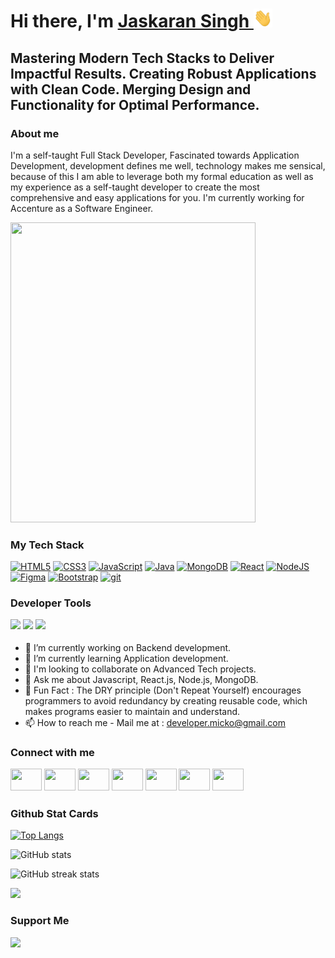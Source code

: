 ### <h1>Hi there,  I'm <a href="https://www.linkedin.com/in/jaskaran-techno/" target="_blank"> Jaskaran Singh </a><img src="https://github.com/Abhi6722/Abhi6722/blob/main/Hi.gif" height="30px" width="30px"></h1>
  
  <div justify-content="center">
 <h2> Mastering Modern Tech Stacks to Deliver Impactful Results. Creating Robust Applications with Clean Code. Merging Design and Functionality for Optimal Performance.
   
  </div>
  
  
  <h3>About me
  </h3>
  <div>
<p text-align="left">
  I'm a self-taught Full Stack Developer, Fascinated towards Application Development, development defines me well, technology makes me sensical, because of this I am able to leverage both my formal education as well as my experience as a self-taught developer to create the most comprehensive and easy applications for you. I'm currently working for Accenture as a Software Engineer.</p>
   <img src="https://media4.giphy.com/media/qgQUggAC3Pfv687qPC/giphy.gif?cid=ecf05e47ghkyjqw67pzmf26osqwm8vuffcs4l8cyv5wxc0fg&rid=giphy.gif&ct=g"
     <img src="https://giphy.com/embed/wuU9Hvp5wF7xe" width="392" height="480" style="" frameBorder="0" class="giphy-embed" allowFullScreen></img><p><a href="https://giphy.com/gifs/spider-man-wuU9Hvp5wF7xe"></a></p>
</div>


 ### My Tech Stack

<p align="left">
<a href="https://developer.mozilla.org/en-US/docs/Glossary/HTML5" target="_blank" rel="noreferrer"><img src="https://raw.githubusercontent.com/danielcranney/readme-generator/main/public/icons/skills/html5-colored.svg" width="36" height="36" alt="HTML5" /></a>
<a href="https://www.w3.org/TR/CSS/#css" target="_blank" rel="noreferrer"><img src="https://raw.githubusercontent.com/danielcranney/readme-generator/main/public/icons/skills/css3-colored.svg" width="36" height="36" alt="CSS3" /></a>
<a href="https://developer.mozilla.org/en-US/docs/Web/JavaScript" target="_blank" rel="noreferrer"><img src="https://raw.githubusercontent.com/danielcranney/readme-generator/main/public/icons/skills/javascript-colored.svg" width="36" height="36" alt="JavaScript" /></a>
<a href="https://www.oracle.com/java/" target="_blank" rel="noreferrer"><img src="https://raw.githubusercontent.com/danielcranney/readme-generator/main/public/icons/skills/java-colored.svg" width="36" height="36" alt="Java" /></a>  
<a href="https://www.mongodb.com/" target="_blank" rel="noreferrer"><img src="https://raw.githubusercontent.com/danielcranney/readme-generator/main/public/icons/skills/mongodb-colored.svg" width="36" height="36" alt="MongoDB" /></a>
<a href="https://reactjs.org/" target="_blank" rel="noreferrer"><img src="https://raw.githubusercontent.com/danielcranney/readme-generator/main/public/icons/skills/react-colored.svg" width="36" height="36" alt="React" /></a>
<a href="https://nodejs.org/en/" target="_blank" rel="noreferrer"><img src="https://raw.githubusercontent.com/danielcranney/readme-generator/main/public/icons/skills/nodejs-colored.svg" width="36" height="36" alt="NodeJS" /></a> 
<a href="https://www.figma.com/" target="_blank" rel="noreferrer"><img src="https://raw.githubusercontent.com/danielcranney/readme-generator/main/public/icons/skills/figma-colored.svg" width="36" height="36" alt="Figma" /></a>  
<a href="https://getbootstrap.com/" target="_blank" rel="noreferrer"><img src="https://raw.githubusercontent.com/danielcranney/readme-generator/main/public/icons/skills/bootstrap-colored.svg" width="36" height="36" alt="Bootstrap" /></a> 
<a href="https://git-scm.com/" target="_blank"> <img src="https://img.icons8.com/color/48/000000/git.png" alt=" git" width="42" height"42"/> </a>
</p>
     
   <div>
  <h3>Developer Tools
    <p>
    <div>
   <img src="https://img.shields.io/badge/Visual_Studio_Code-0078D4?style=for-the-badge&logo=visual%20studio%20code&logoColor=white" />
   <img src="https://img.shields.io/badge/IntelliJ_IDEA-000000.svg?style=for-the-badge&logo=intellij-idea&logoColor=white" />
   <img src="https://img.shields.io/badge/WebStorm-000000?style=for-the-badge&logo=WebStorm&logoColor=white" />   
      </div>  
   </p>
  </div>
   
- 🔭 I’m currently working on Backend development.
- 🌱 I’m currently learning Application development.
- 👯 I'm looking to collaborate on Advanced Tech projects.
- 💬 Ask me about Javascript, React.js, Node.js, MongoDB.
- 🤟 Fun Fact : The DRY principle (Don't Repeat Yourself) encourages programmers to avoid redundancy by creating reusable code, which makes programs easier to maintain and understand.
- 📫 How to reach me - Mail me at : developer.micko@gmail.com 
    
<div>
  <h3>Connect with me
    <p>
<div>
<p align="left"> 
  <a href="https://www.facebook.com/profile.php?id=100041770744715" target="_blank" rel="noreferrer"><img src="https://raw.githubusercontent.com/danielcranney/readme-generator/main/public/icons/socials/facebook.svg" width="50" height="35" /></a>
  <a href="http://www.instagram.com/jaskaran_singhhhhhh/" target="_blank" rel="noreferrer"><img src="https://raw.githubusercontent.com/danielcranney/readme-generator/main/public/icons/socials/instagram.svg" width="50" height="35" /></a>
  <a href="https://www.linkedin.com/in/jaskaran-techno" target="_blank" rel="noreferrer"><img src="https://raw.githubusercontent.com/danielcranney/readme-generator/main/public/icons/socials/linkedin.svg" width="50" height="35" /></a> 
  <a href="https://www.twitter.com/mejaskaransingh" target="_blank" rel="noreferrer"><img src="https://raw.githubusercontent.com/danielcranney/readme-generator/main/public/icons/socials/twitter.svg" width="50" height="35" /></a>
<a href="https://discord.com/users/@Jaskaran Singh#3849" target="_blank" rel="noreferrer"><img src="https://raw.githubusercontent.com/danielcranney/readme-generator/main/public/icons/socials/discord.svg" width="50" height="35" /></a> 
<a href="https://hashnode.com/@JaskaranTechno200.hashnode.dev" target="_blank" rel="noreferrer"><img src="https://raw.githubusercontent.com/danielcranney/readme-generator/main/public/icons/socials/hashnode.svg" width="50" height="35" /></a>
<a href="https://www.twitch.tv/settings/profile" target="_blank" rel="noreferrer"><img src="https://raw.githubusercontent.com/danielcranney/readme-generator/main/public/icons/socials/twitch.svg" width="50" height="35" /></a>
  </p>
</div>  
    </p>
  </div>

  <div>

 ### Github Stat Cards   
    
[![Top Langs](https://github-readme-stats.vercel.app/api/top-langs/?username=Jaskaran-Techno&layout=compact)](https://github.com/anuraghazra/github-readme-stats)

![GitHub stats](https://github-readme-stats.vercel.app/api?username=Jaskaran-Techno&show_icons=true&count_private=true)  
    
![GitHub streak stats](https://github-readme-streak-stats.herokuapp.com/?user=Jaskaran-Techno)  

[![](https://visitcount.itsvg.in/api?id=Jaskaran-Techno&label=Profile%20Views&color=8&icon=0&pretty=true)](https://visitcount.itsvg.in)
  
  
### Support Me

<a href="https://www.buymeacoffee.com/Jaskaran-Techno"><img src="https://cdn.buymeacoffee.com/buttons/v2/default-yellow.png" width="200" /></a>
  
  
  
